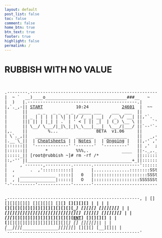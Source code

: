 ```yaml
---
layout: default
post_list: false
toc: false
comment: false
home_btn: true
btn_text: true
footer: true
highlight: false
permalink: /
---
```


<h1 class="index_title"> RUBBISH WITH NO VALUE </h1>

<br>

<div class="ascii_art"><pre>
.--------.--------------------------------------------------.
|  ~ `  __)____o________________________________###__   ~   |
|  )   |.-------------------------------------------.|      |
|,`._,-|| <a href="/hl">START</a>             10:24             <a href="/about">24601</a>  |  ~~  |
|      ||    _ _   _ _  _ _  _____ ___    ___  ___  ||      |
|      || _ | | | | | \| | |/ /_ _| __|  / _ \/ __| ||,'`.  |
|      ||| || | |_| | .` | ' < | || _|  | (_) \__ \ ||    `'|
|      || \__/ \___/|_|\_|_|\_\___|___|  \___/|___/ ||`--'`-|
|,.    ||        %...               ‌BETA  v1.06     ||      |
| \`._,||   _____________   _______    _________    ||   _,-|
|.__`\_||  | <a href="/ch">Cheatsheets</a> | | <a href="/nt">Notes</a> |  | <a href="/og">Ongoing</a> |   ||,-' ,'|
|::::::||  '-------------' '-------'  '---------'   || ,'  ;|
|::::::||       *           %%%,.             ____  ||-._,._|
|:::::_|| [root@rubbish ~]# rm -rf /*               ||::::::|
|:,-'' ||_________________________________________+_||::::::|
|     ,`-------,----------.-------.------------------'::::::|
|  ,      .  ,':::::::::::|       |..............::::::::SSt|
|  ,  ______________ :::::|   0   |:::::::::::::::::::::SSSt|
|  , |______________|:::::|   O   |::::::::::::::::::SSSSSSt|
'-'---------'-------------'-------'-------------------------'

 ,----------------------------------------------------,
 | [] [][][][]  [][][][][]  [][][][]  [][__] [][][][] |
 |                                                    |
 | [][][][][][][][][][][][][][____]  [][][]  [][][][] |
 | [_][][][][][][][][][][][][][][_]  [][][]  [][][][] |
 | [][_][][][][][][][][][][][][<a href="/tt">ENT</a>]          [][][][] |
 | [__][][][][][][][][][][][][____]    []    [][][]|| |
 | [__][_][______________][_][_][_]  [][][]  [__][]|| |
 `----------------------------------------------------'
</pre></div>
